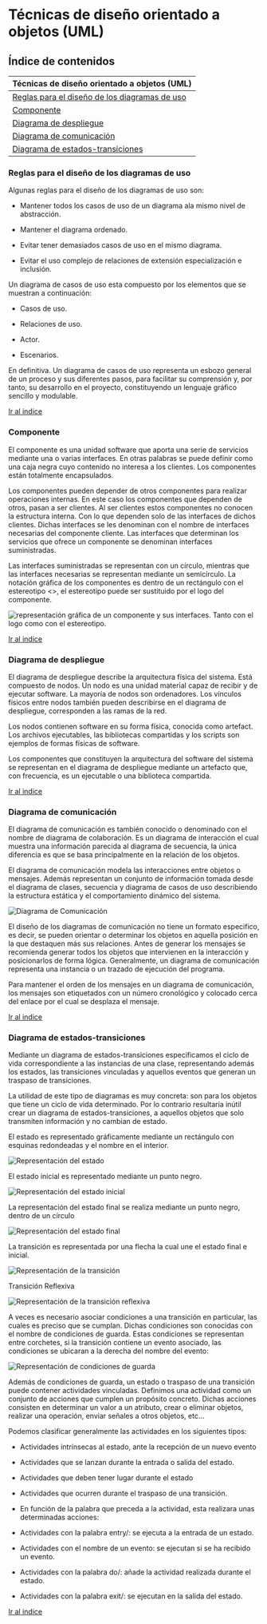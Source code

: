# Técnicas de diseño orientado a objetos (UML) 

<a name="top"></a>
## Índice de contenidos
|Técnicas de diseño orientado a objetos (UML)|
|---
|[Reglas para el diseño de los diagramas de uso](#reglas-para-el-diseño-de-los-diagramas-de-uso)
|[Componente](#componente)
|[Diagrama de despliegue](#diagrama-de-despliegue)
|[Diagrama de comunicación](#diagrama-de-comunicación)
|[Diagrama de estados-transiciones](#diagrama-de-estados-transiciones)

### Reglas para el diseño de los diagramas de uso
Algunas reglas para el diseño de los diagramas de uso son:

- Mantener todos los casos de uso de un diagrama ala mismo nivel de abstracción.

- Mantener el diagrama ordenado.

- Evitar tener demasiados casos de uso en el mismo diagrama.

- Evitar el uso complejo de relaciones de extensión especialización e inclusión.

Un diagrama de casos de uso esta compuesto por los elementos que se muestran a continuación:

- Casos de uso.

- Relaciones de uso.

- Actor.

- Escenarios.

En definitiva. Un diagrama de casos de uso representa un esbozo general de un proceso y sus diferentes pasos, para facilitar su
comprensión y, por tanto, su desarrollo en el proyecto, constituyendo un lenguaje gráfico sencillo y modulable.

[Ir al indice](#top)

### Componente 
El componente es una unidad software que aporta una serie de servicios mediante una o varias interfaces. En otras palabras se
puede definir como una caja negra cuyo contenido no interesa a los clientes. Los componentes están totalmente encapsulados.

Los componentes pueden depender de otros componentes para realizar operaciones internas. En este caso los componentes que
dependen de otros, pasan a ser clientes. Al ser clientes estos componentes no conocen la estructura interna. Con lo que dependen
solo de las interfaces de dichos clientes. Dichas interfaces se les denominan con el nombre de interfaces necesarias del
componente cliente. Las interfaces que determinan los servicios que ofrece un componente se denominan interfaces suministradas.

Las interfaces suministradas se representan con un círculo, mientras que las interfaces necesarias se representan mediante un
semicírculo. La notación gráfica de los componentes es dentro de un rectángulo con el estereotipo <>, el estereotipo puede ser
sustituido por el logo del componente.

![representación gráfica de un componente y sus interfaces. Tanto con el logo como con el estereotipo.](../images/4.1interfaces.png)  

[Ir al indice](#top)

### Diagrama de despliegue
El diagrama de despliegue describe la arquitectura física del sistema. Está compuesto de nodos. Un nodo es una unidad material
capaz de recibir y de ejecutar software. La mayoría de nodos son ordenadores. Los vínculos físicos entre nodos también pueden
describirse en el diagrama de despliegue, corresponden a las ramas de la red.

Los nodos contienen software en su forma física, conocida como artefact. Los archivos ejecutables, las bibliotecas compartidas y
los scripts son ejemplos de formas físicas de software.

Los componentes que constituyen la arquitectura del software del sistema se representan en el diagrama de despliegue mediante
un artefacto que, con frecuencia, es un ejecutable o una biblioteca compartida.

[Ir al indice](#top)

### Diagrama de comunicación
El diagrama de comunicación es también conocido o denominado con el nombre de diagrama de colaboración. Es un diagrama de
interacción el cual muestra una información parecida al diagrama de secuencia, la única diferencia es que se basa principalmente
en la relación de los objetos.

El diagrama de comunicación modela las interacciones entre objetos o mensajes. Además representan un conjunto de información 
tomada desde el diagrama de clases, secuencia y diagrama de casos de uso describiendo la estructura estática y el comportamiento 
dinámico del sistema.

![Diagrama de Comunicación](../images/4.2diagramaComunicacion.png)  

El diseño de los diagramas de comunicación no tiene un formato especifico, es decir, se pueden orientar o determinar los objetos
en aquella posición en la que destaquen más sus relaciones. Antes de generar los mensajes se recomienda generar todos los
objetos que intervienen en la interacción y posicionarlos de forma lógica. Generalmente, un diagrama de comunicación representa
una instancia o un trazado de ejecución del programa.

Para mantener el orden de los mensajes en un diagrama de comunicación, los mensajes son etiquetados con un número
cronológico y colocado cerca del enlace por el cual se desplaza el mensaje.

[Ir al indice](#top)

### Diagrama de estados-transiciones
Mediante un diagrama de estados-transiciones especificamos el ciclo de vida correspondiente a las instancias de una clase,
representando además los estados, las transiciones vinculadas y aquellos eventos que generan un traspaso de transiciones.

La utilidad de este tipo de diagramas es muy concreta: son para los objetos que tiene un ciclo de vida determinado. Por lo
contrario resultaría inútil crear un diagrama de estados-transiciones, a aquellos objetos que solo transmiten información y no
cambian de estado.

El estado es representado gráficamente mediante un rectángulo con esquinas redondeadas y el nombre en el interior.

![Representación del estado](../images/4.3estado.png) 

El estado inicial es representado mediante un punto negro.

![Representación del estado inicial](../images/4.4estadoInicial.png) 

La representación del estado final se realiza mediante un punto negro, dentro de un círculo

![Representación del estado final](../images/4.5estadoFinal.png) 

La transición es representada por una flecha la cual une el estado final e inicial.

![Representación de la transición](../images/4.6transaccion.png)

Transición Reflexiva
 
![Representación de la transición reflexiva](../images/4.7transaccionReflexiva.png) 

A veces es necesario asociar condiciones a una transición en particular, las cuales es preciso que se cumplan. Dichas condiciones 
son conocidas con el nombre de condiciones de guarda. Estas condiciones se representan entre corchetes, si la transición 
contiene un evento asociado, las condiciones se ubicaran a la derecha del nombre del evento:

![Representación de condiciones de guarda](../images/4.8condicionesGuarda.png) 

Además de condiciones de guarda, un estado o traspaso de una transición puede contener actividades vinculadas. Definimos una
actividad como un conjunto de acciones que cumplen un propósito concreto. Dichas acciones consisten en determinar un valor a un
atributo, crear o eliminar objetos, realizar una operación, enviar señales a otros objetos, etc…

Podemos clasificar generalmente las actividades en los siguientes tipos:

- Actividades intrínsecas al estado, ante la recepción de un nuevo evento

- Actividades que se lanzan durante la entrada o salida del estado.

- Actividades que deben tener lugar durante el estado

- Actividades que ocurren durante el traspaso de una transición.

- En función de la palabra que preceda a la actividad, esta realizara unas determinadas acciones:

- Actividades con la palabra entry/: se ejecuta a la entrada de un estado.

- Actividades con el nombre de un evento: se ejecutan si se ha recibido un evento.

- Actividades con la palabra do/: añade la actividad realizada durante el estado.

- Actividades con la palabra exit/: se ejecutan en la salida del estado.

[Ir al indice](#top)





